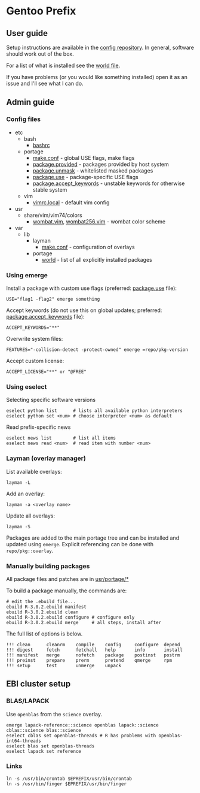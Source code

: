Gentoo Prefix
=============

User guide
----------

Setup instructions are available in the [config repository](https://github.com/EBI-predocs/config#setting-up-your-environment). In general, software should work out of the box.

For a list of what is installed see the [world file](var/lib/portage/world).

If you have problems (or you would like something installed) open it as an issue and I'll
see what I can do.

Admin guide
-----------

### Config files

 * etc
   * bash
     * [bashrc](etc/bash/bashrc)
   * portage
     * [make.conf](etc/portage/make.profile/make.conf) - global USE flags, make flags
     * [package.provided](usr/portage/profiles/prefix/linux/amd64/package.provided) - packages provided by host system
     * [package.unmask](etc/portage/package.unmask) - whitelisted masked packages
     * [package.use](etc/portage/package.use) - package-specific USE flags
     * [package.accept_keywords](etc/portage/package.accept_keywords) - unstable keywords for otherwise stable system
   * vim
     * [vimrc.local](etc/vim/vimrc.local) - default vim config
 * usr
   * share/vim/vim74/colors
     * [wombat.vim](usr/share/vim/vim74/colors/wombat.vim),
       [wombat256.vim](usr/share/vim/vim74/colors/wombat256.vim) - wombat color scheme
 * var
   * lib
     * layman
       * [make.conf](var/lib/layman/make.conf) - configuration of overlays
     * portage
       * [world](var/lib/portage/world) - list of all explicitly installed packages

### Using emerge

Install a package with custom use flags (preferred:
        [package.use](etc/portage/package.use) file):

    USE="flag1 -flag2" emerge something

Accept keywords (do not use this on global updates; preferred:
        [package.accept_keywords](etc/portage/package.accept_keywords) file):

    ACCEPT_KEYWORDS="**"

Overwrite system files:

    FEATURES="-collision-detect -protect-owned" emerge =repo/pkg-version

Accept custom license:

    ACCEPT_LICENSE="**" or "@FREE"

### Using eselect

Selecting specific software versions

    eselect python list      # lists all available python interpreters
    eselect python set <num> # choose interpreter <num> as default

Read prefix-specific news

    eselect news list        # list all items
    eselect news read <num>  # read item with number <num>

### Layman (overlay manager)

List available overlays:

    layman -L

Add an overlay:

    layman -a <overlay name>

Update all overlays:

    layman -S

Packages are added to the main portage tree and can be installed and updated 
using `emerge`. Explicit referencing can be done with `repo/pkg::overlay`.

### Manually building packages

All package files and patches are in [usr/portage/*](usr/portage)

To build a package manually, the commands are:

    # edit the .ebuild file...
    ebuild R-3.0.2.ebuild manifest
    ebuild R-3.0.2.ebuild clean
    ebuild R-3.0.2.ebuild configure # configure only
    ebuild R-3.0.2.ebuild merge     # all steps, install after

The full list of options is below.

    !!! clean      cleanrm    compile    config     configure  depend     
    !!! digest     fetch      fetchall   help       info       install    
    !!! manifest   merge      nofetch    package    postinst   postrm     
    !!! preinst    prepare    prerm      pretend    qmerge     rpm        
    !!! setup      test       unmerge    unpack     

EBI cluster setup
-----------------

### BLAS/LAPACK

Use `openblas` from the `science` overlay.

    emerge lapack-reference::science openblas lapack::science cblas::science blas::science 
    eselect cblas set openblas-threads # R has problems with openblas-int64-threads
    eselect blas set openblas-threads
    eselect lapack set reference

### Links

    ln -s /usr/bin/crontab $EPREFIX/usr/bin/crontab
    ln -s /usr/bin/finger $EPREFIX/usr/bin/finger

